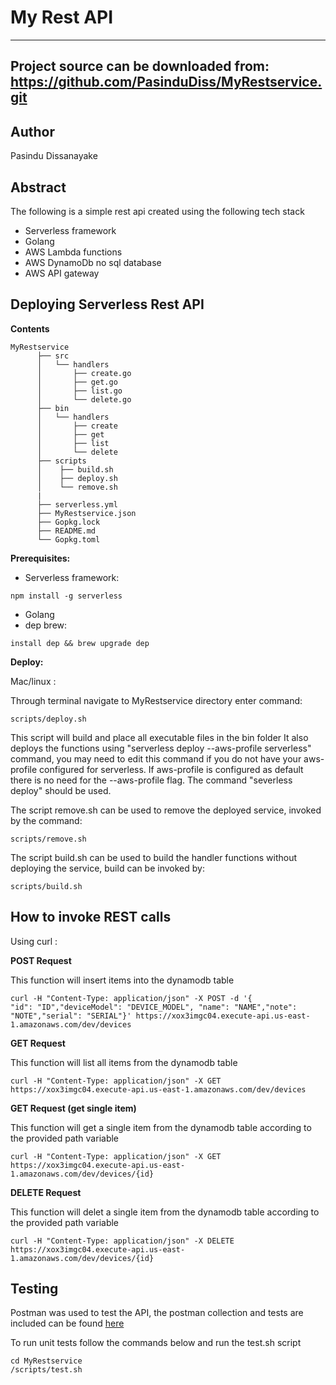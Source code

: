 My Rest API
===

---
Project source can be downloaded from:
https://github.com/PasinduDiss/MyRestservice.git
----

Author
------

Pasindu Dissanayake

Abstract
--------
The following is a simple rest api created using the following tech stack
- Serverless framework  
- Golang
- AWS Lambda functions
- AWS DynamoDb no sql database
- AWS API gateway

Deploying Serverless Rest API
-----------------------------
**Contents**
```
MyRestservice
      ├── src
      │   └── handlers               
      │       ├── create.go
      │       ├── get.go
      │       ├── list.go	     
      │       └── delete.go
      ├── bin
      │   └── handlers               
      │       ├── create
      │       ├── get
      │       ├── list	     
      │       └── delete
      ├── scripts
      │    ├── build.sh
      │    ├── deploy.sh
      │    └── remove.sh
      |
      ├── serverless.yml
      ├── MyRestservice.json   
      ├── Gopkg.lock
      ├── README.md                     
      └── Gopkg.toml

```

**Prerequisites:**

- Serverless framework:
```
npm install -g serverless
```
- Golang
- dep brew:
```
install dep && brew upgrade dep
```
**Deploy:**

Mac/linux :

Through terminal navigate to MyRestservice directory enter command:

```
scripts/deploy.sh
```
This script will build and place all executable files in the bin folder
It also deploys the functions using "serverless deploy --aws-profile serverless"
command, you may need to edit this command if you do not have your aws-profile
configured for serverless. If aws-profile is configured as default there is no
need for the --aws-profile flag. The command "severless deploy" should be used.


The script remove.sh can be used to remove the deployed service, invoked by the
command:

```
scripts/remove.sh
```

The script build.sh can be used to build the handler functions without deploying
the service, build can be invoked by:

```
scripts/build.sh
```

How to invoke REST calls
------
Using curl :

**POST Request**

This function will insert items into the dynamodb table
```
curl -H "Content-Type: application/json" -X POST -d '{
"id": "ID","deviceModel": "DEVICE_MODEL", "name": "NAME","note": "NOTE","serial": "SERIAL"}' https://xox3imgc04.execute-api.us-east-1.amazonaws.com/dev/devices
```
**GET Request**

This function will list all items from the dynamodb table
```
curl -H "Content-Type: application/json" -X GET https://xox3imgc04.execute-api.us-east-1.amazonaws.com/dev/devices
```
**GET Request (get single item)**

This function will get a single item from the dynamodb table according to the provided path variable
```
curl -H "Content-Type: application/json" -X GET https://xox3imgc04.execute-api.us-east-1.amazonaws.com/dev/devices/{id}
```
**DELETE Request**

This function will delet a single item from the dynamodb table according to the provided path variable
```
curl -H "Content-Type: application/json" -X DELETE https://xox3imgc04.execute-api.us-east-1.amazonaws.com/dev/devices/{id}
```
Testing
-------

Postman was used to test the API, the postman collection and tests are included can be found [here](MyRestservice.postman_collection.json)

To run unit tests follow the commands below and run the test.sh script
```
cd MyRestservice
/scripts/test.sh
```